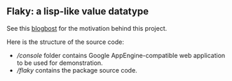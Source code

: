 Flaky: a lisp-like value datatype
--------------

See this [blogbost](http://dimaborzov.com/flaky.html) for the motivation behind this project.

Here is the structure of the source code:
* */console* folder contains Google AppEngine-compatible web application to be used for demonstration.
* */flaky* contains the package source code.